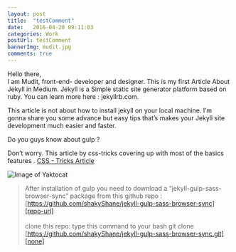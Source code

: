 ```yaml
---
layout: post
title:  "testComment"
date:   2016-04-20 09:11:03
categories: Work
postUrl: testComment
bannerImg: mudit.jpg
comments: true
---
```


Hello there,<br />
I am Mudit, front-end- developer and designer. This is my first Article About Jekyll in Medium. Jekyll is a Simple static site generator platform based on ruby. You can learn more here : jekyllrb.com.

This article is not about how to install jekyll on your local machine. I’m gonna share you some advance but easy tips that’s makes your Jekyll site development much easier and faster.

Do you guys know about gulp ?

Don’t worry. This article by css-tricks covering up with most of the basics features .
[ CSS - Tricks Article ][css-tricks]

![Image of Yaktocat](https://cdn-images-1.medium.com/max/1100/1*BhKLerYwVqd5j1ijfLgB_g.jpeg)


>After installation of gulp you need to download a “jekyll-gulp-sass-browser-sync” package from this github repo :
[https://github.com/shakyShane/jekyll-gulp-sass-browser-sync][repo-url]
<br><br>
clone this repo: type this command to your bash
git clone [https://github.com/shakyShane/jekyll-gulp-sass-browser-sync.git][none]


<!-- 
Jekyll also offers powerful support for code snippets:

Check out the [Jekyll docs][jekyll] for more info on how to get the most out of Jekyll. File all bugs/feature requests at [Jekyll's GitHub repo][jekyll-gh]. -->

[jekyll-gh]: https://github.com/mojombo/jekyll
[jekyll]:    http://jekyllrb.com
[css-tricks]: https://css-tricks.com/gulp-for-beginners/ 
[repo-url]: https://github.com/shakyShane/jekyll-gulp-sass-browser-sync
[none]: javascript:void(0)
